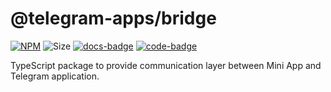 # @telegram-apps/bridge

[code-badge]: https://img.shields.io/badge/source-black?logo=github

[docs-badge]: https://img.shields.io/badge/documentation-blue?logo=gitbook&logoColor=white

[link]: https://github.com/Telegram-Mini-Apps/telegram-apps/tree/master/packages/bridge

[docs-link]: https://docs.telegram-mini-apps.com/packages/telegram-apps-bridge

[npm-link]: https://npmjs.com/package/@telegram-apps/bridge

[npm-badge]: https://img.shields.io/npm/v/@telegram-apps/bridge?logo=npm

[size-badge]: https://img.shields.io/bundlephobia/minzip/@telegram-apps/bridge

[![NPM][npm-badge]][npm-link]
![Size][size-badge]
[![docs-badge]][docs-link]
[![code-badge]][link]

TypeScript package to provide communication layer between Mini App and Telegram application.